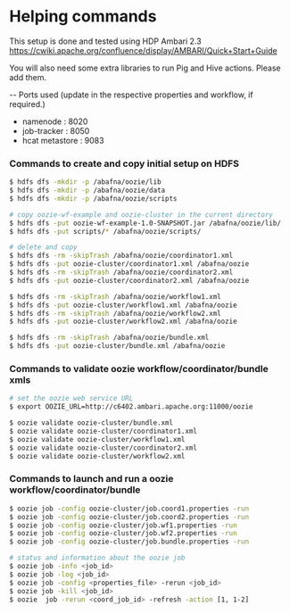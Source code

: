 # Helping commands

This setup is done and tested using HDP Ambari 2.3
https://cwiki.apache.org/confluence/display/AMBARI/Quick+Start+Guide

You will also need some extra libraries to run Pig and Hive actions. Please add them.

-- Ports used (update in the respective properties and workflow, if required.)
- namenode : 8020
- job-tracker : 8050
- hcat metastore : 9083

### Commands to create and copy initial setup on HDFS
```sh
$ hdfs dfs -mkdir -p /abafna/oozie/lib
$ hdfs dfs -mkdir -p /abafna/oozie/data
$ hdfs dfs -mkdir -p /abafna/oozie/scripts

# copy oozie-wf-example and oozie-cluster in the current directory
$ hdfs dfs -put oozie-wf-example-1.0-SNAPSHOT.jar /abafna/oozie/lib/
$ hdfs dfs -put scripts/* /abafna/oozie/scripts/

# delete and copy
$ hdfs dfs -rm -skipTrash /abafna/oozie/coordinator1.xml
$ hdfs dfs -put oozie-cluster/coordinator1.xml /abafna/oozie
$ hdfs dfs -rm -skipTrash /abafna/oozie/coordinator2.xml
$ hdfs dfs -put oozie-cluster/coordinator2.xml /abafna/oozie

$ hdfs dfs -rm -skipTrash /abafna/oozie/workflow1.xml
$ hdfs dfs -put oozie-cluster/workflow1.xml /abafna/oozie
$ hdfs dfs -rm -skipTrash /abafna/oozie/workflow2.xml
$ hdfs dfs -put oozie-cluster/workflow2.xml /abafna/oozie

$ hdfs dfs -rm -skipTrash /abafna/oozie/bundle.xml
$ hdfs dfs -put oozie-cluster/bundle.xml /abafna/oozie
```

### Commands to validate oozie workflow/coordinator/bundle xmls
```sh
# set the oozie web service URL 
$ export OOZIE_URL=http://c6402.ambari.apache.org:11000/oozie

$ oozie validate oozie-cluster/bundle.xml
$ oozie validate oozie-cluster/coordinator1.xml
$ oozie validate oozie-cluster/workflow1.xml
$ oozie validate oozie-cluster/coordinator2.xml
$ oozie validate oozie-cluster/workflow2.xml
```

### Commands to launch and run a oozie workflow/coordinator/bundle
```sh
$ oozie job -config oozie-cluster/job.coord1.properties -run
$ oozie job -config oozie-cluster/job.coord2.properties -run
$ oozie job -config oozie-cluster/job.wf1.properties -run
$ oozie job -config oozie-cluster/job.wf2.properties -run
$ oozie job -config oozie-cluster/job.bundle.properties -run

# status and information about the oozie job
$ oozie job -info <job_id>
$ oozie job -log <job_id>
$ oozie job -config <properties_file> -rerun <job_id>
$ oozie job -kill <job_id>
$ oozie  job -rerun <coord_job_id> -refresh -action [1, 1-2]
```

